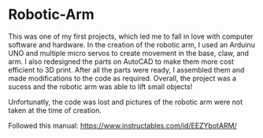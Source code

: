# Robotic-Arm
This was one of my first projects, which led me to fall in love with computer software and hardware. In the creation of the robotic arm, I used an Arduinu UNO and multiple micro servos to create movement in the base, claw, and arm. I also redesigned the parts on AutoCAD to make them more cost efficient to 3D print. After all the parts were ready, I assembled them and made modifications to the code as required. Overall, the project was a sucess and the robotic arm was able to lift small objects!

Unfortunatly, the code was lost and pictures of the robotic arm were not taken at the time of creation.

Followed this manual: https://www.instructables.com/id/EEZYbotARM/
